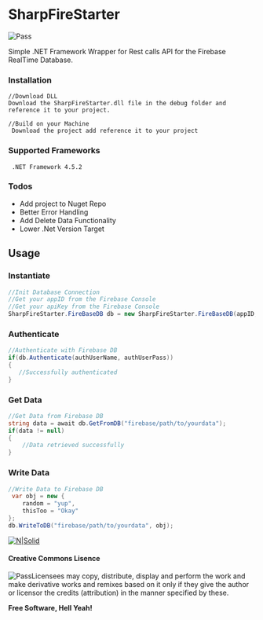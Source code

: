 # SharpFireStarter

![Pass](https://camo.githubusercontent.com/5b9a317a67c1a001a0c702867523aa997755140b/68747470733a2f2f63692e6170707665796f722e636f6d2f6170692f70726f6a656374732f7374617475732f657038787732326365786b74676862613f7376673d74727565)


Simple .NET Framework Wrapper for Rest calls API for the Firebase RealTime Database.

### Installation
```
//Download DLL
Download the SharpFireStarter.dll file in the debug folder and reference it to your project.

//Build on your Machine
 Download the project add reference it to your project
```

### Supported Frameworks
```
 .NET Framework 4.5.2
```

### Todos
 - Add project to Nuget Repo
 - Better Error Handling
 - Add Delete Data Functionality
 - Lower .Net Version Target

## Usage
### Instantiate
```csharp
//Init Database Connection
//Get your appID from the Firebase Console
//Get your apiKey from the Firebase Console
SharpFireStarter.FireBaseDB db = new SharpFireStarter.FireBaseDB(appID, apiKey);
```

### Authenticate
```csharp
//Authenticate with Firebase DB
if(db.Authenticate(authUserName, authUserPass))
{
   //Successfully authenticated
}
```

### Get Data
```csharp
//Get Data from Firebase DB
string data = await db.GetFromDB("firebase/path/to/yourdata");
if(data != null)
{
    //Data retrieved successfully
}
```

### Write Data
```csharp
//Write Data to Firebase DB
 var obj = new {
    random = "yup",
    thisToo = "Okay"
};
db.WriteToDB("firebase/path/to/yourdata", obj);
```
[![N|Solid](https://cldup.com/dTxpPi9lDf.thumb.png)](https://nodesource.com/products/nsolid)


#### Creative Commons Lisence
![Pass](https://upload.wikimedia.org/wikipedia/commons/thumb/3/3c/Cc-by_new.svg/40px-Cc-by_new.svg.png)Licensees may copy, distribute, display and perform the work and make derivative works and remixes based on it only if they give the author or licensor the credits (attribution) in the manner specified by these.


**Free Software, Hell Yeah!**
